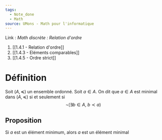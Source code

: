 ```yaml
---
tags:
  - Note_done
  - Math
source: UMons - Math pour l'informatique
---
```


Link :
_Math discrète : Relation d'ordre_ 
1. [[1.4.1 - Relation d'ordre]]
2. [[1.4.3 - Eléments comparables]]
3. [[1.4.5 - Ordre strict]]

# Définition
Soit $(A, \preceq)$ un ensemble ordonné. 
Soit $a ∈ A$.
On dit que $a ∈ A$ est minimal dans $(A, \preceq)$ si et seulement si $$¬(∃b ∈ A,\ b ≺ a)$$

## Proposition 
Si $a$ est un élément minimum, alors $a$ est un élément minimal  
